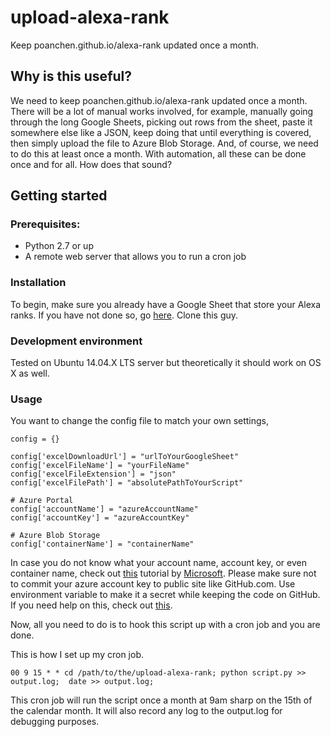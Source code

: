 # upload-alexa-rank
Keep poanchen.github.io/alexa-rank updated once a month.

## Why is this useful?
We need to keep poanchen.github.io/alexa-rank updated once a month. There will be a lot of manual works involved, for example, manually going through the long Google Sheets, picking out rows from the sheet, paste it somewhere else like a JSON, keep doing that until everything is covered, then simply upload the file to Azure Blob Storage. And, of course, we need to do this at least once a month. With automation, all these can be done once and for all. How does that sound?

## Getting started

### Prerequisites:
- Python 2.7 or up
- A remote web server that allows you to run a cron job

### Installation
To begin, make sure you already have a Google Sheet that store your Alexa ranks. If you have not done so, go [here](https://github.com/poanchen/add-alexa-rank-ifttt). Clone this guy.

### Development environment
Tested on Ubuntu 14.04.X LTS server but theoretically it should work on OS X as well.

### Usage
You want to change the config file to match your own settings,
```
config = {}

config['excelDownloadUrl'] = "urlToYourGoogleSheet"
config['excelFileName'] = "yourFileName"
config['excelFileExtension'] = "json"
config['excelFilePath'] = "absolutePathToYourScript"

# Azure Portal
config['accountName'] = "azureAccountName"
config['accountKey'] = "azureAccountKey"

# Azure Blob Storage
config['containerName'] = "containerName"
```
In case you do not know what your account name, account key, or even container name, check out [this](https://docs.microsoft.com/en-us/azure/storage/blobs/storage-quickstart-blobs-python#copy-your-credentials-from-the-azure-portal) tutorial by [Microsoft](https://docs.microsoft.com). Please make sure not to commit your azure account key to public site like GitHub.com. Use environment variable to make it a secret while keeping the code on GitHub. If you need help on this, check out [this](https://github.com/poanchen/add-alexa-rank-ifttt#usage).

Now, all you need to do is to hook this script up with a cron job and you are done.

This is how I set up my cron job.
```
00 9 15 * * cd /path/to/the/upload-alexa-rank; python script.py >> output.log;  date >> output.log;
```
This cron job will run the script once a month at 9am sharp on the 15th of the calendar month. It will also record any log to the output.log for debugging purposes.
